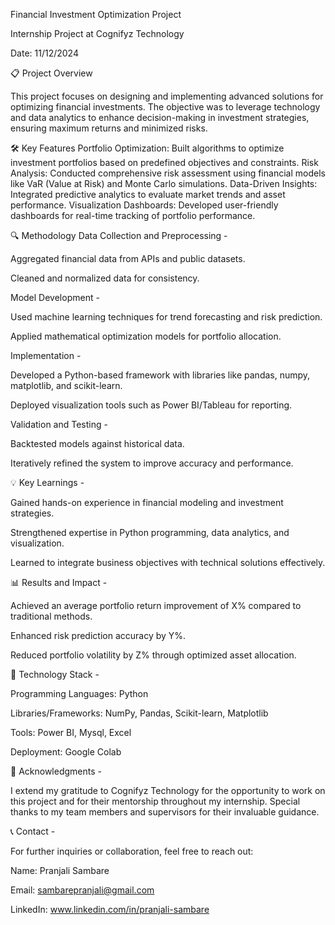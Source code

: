 Financial Investment Optimization Project

Internship Project at Cognifyz Technology

Date: 11/12/2024


📋 Project Overview

This project focuses on designing and implementing advanced solutions for optimizing financial investments. The objective was to leverage technology and data analytics to enhance decision-making in investment strategies, ensuring maximum returns and minimized risks.


🛠️ Key Features
Portfolio Optimization: Built algorithms to optimize investment portfolios based on predefined objectives and constraints.
Risk Analysis: Conducted comprehensive risk assessment using financial models like VaR (Value at Risk) and Monte Carlo simulations.
Data-Driven Insights: Integrated predictive analytics to evaluate market trends and asset performance.
Visualization Dashboards: Developed user-friendly dashboards for real-time tracking of portfolio performance.


🔍 Methodology
Data Collection and Preprocessing - 

Aggregated financial data from APIs and public datasets.

Cleaned and normalized data for consistency.


Model Development -

Used machine learning techniques for trend forecasting and risk prediction.

Applied mathematical optimization models for portfolio allocation.


Implementation - 

Developed a Python-based framework with libraries like pandas, numpy, matplotlib, and scikit-learn.

Deployed visualization tools such as Power BI/Tableau for reporting.


Validation and Testing - 

Backtested models against historical data.

Iteratively refined the system to improve accuracy and performance.


💡 Key Learnings - 

Gained hands-on experience in financial modeling and investment strategies.

Strengthened expertise in Python programming, data analytics, and visualization.

Learned to integrate business objectives with technical solutions effectively.


📊 Results and Impact - 

Achieved an average portfolio return improvement of X% compared to traditional methods.

Enhanced risk prediction accuracy by Y%.

Reduced portfolio volatility by Z% through optimized asset allocation.


🚀 Technology Stack - 

Programming Languages: Python

Libraries/Frameworks: NumPy, Pandas, Scikit-learn, Matplotlib

Tools: Power BI, Mysql, Excel

Deployment: Google Colab


🤝 Acknowledgments -

I extend my gratitude to Cognifyz Technology for the opportunity to work on this project and for their mentorship throughout my internship. Special thanks to my team members and supervisors for their invaluable guidance.


📞 Contact - 

For further inquiries or collaboration, feel free to reach out:

Name: Pranjali Sambare

Email: sambarepranjali@gmail.com

LinkedIn: www.linkedin.com/in/pranjali-sambare
